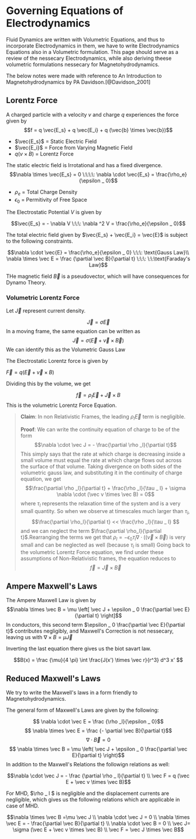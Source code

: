 # Governing Equations of Electrodynamics

Fluid Dynamics are written with Volumetric Equations, and thus to incorporate Electrodynamics in them, we have to write Electrodynamics Equations also in a Volumetric formulation. This page should serve as a review of the nessecary Electrodynamics, while also deriving theese volumetric formulations nessecary for Magnetohydrodynamics.

The below notes were made with reference to An Introduction to Magnetohydrodynamics by PA Davidson.[@Davidson_2001]

## Lorentz Force

A charged particle with a velocity $v$ and charge $q$ experiences the force given by 
$$f = q \vec{E_s} + q \vec{E_i} + q (\vec{b} \times \vec{b})$$ 
* $\vec{E_s}$ = Static Electric Field
* $\vec{E_i}$ = Force from Varying Magnetic Field
* $q(v\times B)$ = Lorentz Force

The static electric field is Irrotational and has a fixed divergence. 
$$\nabla \times \vec{E_s} = 0 \:\:\:\: \nabla \cdot \vec{E_s} =  \frac{\rho_e}{\epsilon _ 0}$$
* $\rho_e$ = Total Charge Density
* $\epsilon_0$ = Permitivity of Free Space

The Electrostatic Potential $V$ is given by 

$$\vec{E_s} = - \nabla V \:\:\: \nabla ^2 V = \frac{\rho_e}{\epsilon _ 0}$$

The total electric field given by $\vec{E_s} + \vec{E_i} = \vec{E}$ is subject to the following constraints. 

$$\nabla \cdot \vec{E} =  \frac{\rho_e}{\epsilon _ 0} \:\:\: \text{Gauss Law}\\ \nabla \times \vec E = \frac {\partial \vec B}{\partial t} \:\:\: \:\:\text{Faraday's Law}$$

THe magnetic field $\vec B$ is a pseudovector, which will have consequences for Dynamo Theory.

### Volumetric Lorentz Force

Let $\vec J$ represent current density.

$$\vec J = \sigma \vec E$$
In a moving frame, the same equation can be written as 
$$ \vec J= \sigma (\vec E + \vec v \times \vec B)$$
We can identify this as the Volumetric Gauss Law

The Electrostatic Lorentz force is given by 

$\vec F = q (\vec E + \vec v \times B)$

Dividing this by the volume, we get 

$$\vec f = \rho_l \vec E + \vec J \times B$$
This is the volumetric Lorentz Force Equation.

> **Claim**: In non Relativistic Frames, the leading $\rho_l \vec E$ term is negligible. 
> 
> **Proof**: 
> We can write the continuity equation of charge to be of the form
> $$\nabla \cdot \vec J = - \frac{\partial \rho _l}{\partial t}$$
> This simply says that the rate at which charge is decreasing inside a small volume must equal the rate at which charge flows out across the surface of that volume. 
> Taking divergence on both sides of the volumetric gauss law, and substituting it in the continuity of charge equation, we get
> $$\frac{\partial \rho _l}{\partial t} + \frac{\rho _l}{\tau _ l} + \sigma \nabla \cdot (\vec v \times \vec B) = 0$$
> where $\tau_l$ represents the relaxation time of the system and is a very small quantity.
> So when we observe at timescales much larger than $\tau _l$,
> $$\frac{\partial \rho_l}{\partial t} << \frac{\rho _l}{\tau _ l} $$
> and we can neglect the term $\frac{\partial \rho_l}{\partial t}$.Rearranging the terms we get that
> $\rho_l = - \epsilon _ 0 \tau _l \nabla \cdot ((\vec v \times \vec B)$ is very small and can be neglected as well (because $\tau _l$ is small)
> Going back to the volumetric Lorentz Force equation, we find under these assumptions of Non-Relativistic frames, the equation reduces to 
> $$\vec f = \vec J \times \vec B$$

## Ampere Maxwell's Laws

The Ampere Maxwell Law is given by 
$$\nabla \times \vec B = \mu \left[ \vec J + \epsilon _ 0 \frac{\partial \vec E}{\partial t} \right]$$
In conductors, this second term $\epsilon _ 0 \frac{\partial \vec E}{\partial t}$ contributes negligibly, and Maxwell's Correction is not nessecary, leaving us with $\nabla \times B = \mu \vec J$

Inverting the last equation there gives us the biot savart law.

$$B(x) = \frac {\mu}{4 \pi} \int \frac{J(x') \times \vec r}{r^3} d^3 x' $$

## Reduced Maxwell's Laws 

We try to write the Maxwell's laws in a form friendly to Magnetohydrodynamics.

The general form of Maxwell's Laws are given by the following:

$$ \nabla \cdot \vec E = \frac {\rho _l}{\epsilon _ 0}$$
$$ \nabla \times \vec E = \frac {- \partial \vec B}{\partial t}$$
$$ \nabla \cdot \vec B = 0$$
$$ \nabla \times \vec B = \mu \left( \vec J + \epsilon _ 0 \frac{\partial \vec E}{\partial t} \right)$$
In addition to the Maxwell's Relations the followign relations as well: 

$$\nabla \cdot \vec J = - \frac {\partial \rho _ l}{\partial t} \\ \vec F = q (\vec E + \vec v \times \vec B)$$

For MHD, $\rho _ l $ is negligible and the displacement currents are negligible, which gives us the following relations which are applicable in case of MHD.

$$\nabla \times \vec B =\mu \vec J \\ \nabla \cdot \vec J = 0 \\ \nabla \times \vec E = - \frac{\partial \vec B}{\partial t} \\ \nabla \cdot \vec B = 0 \\  \vec J= \sigma (\vec E + \vec v \times \vec B) \\ \vec F = \vec J \times \vec B$$

